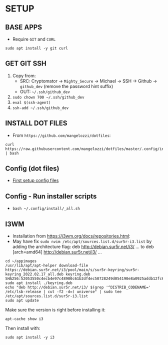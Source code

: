 # SETUP

## BASE APPS

- Require `GIT` and `CURL`

```
sudo apt install -y git curl
```

## GET GIT SSH

1. Copy from:
    - SRC: Cryptomator -> `Mighty_Secure` -> Michael -> SSH -> Github -> `github_dev` (remove the password hint suffix)
    - OUT: `~/.ssh/github_dev`
2. `sudo chown 700 ~/.ssh/github_dev`
3. `eval $(ssh-agent)`
4. `ssh-add ~/.ssh/github_dev`

## INSTALL DOT FILES

- From `https://github.com/mangelozzi/dotfiles`:

```
curl https://raw.githubusercontent.com/mangelozzi/dotfiles/master/.config/install/_install_config.sh | bash
```

## Config (dot files)

- [First setup config files](https://github.com/michael-angelozzi/.config)

## Config - Run installer scripts

- `bash ~/.config/install/_all.sh`

## I3WM

- Installation from <https://i3wm.org/docs/repositories.html>:
- May have fix `sudo nvim /etc/apt/sources.list.d/sur5r-i3.list` by adding the architecture flag:
    deb http://debian.sur5r.net/i3/ ...
    to
    deb [arch=amd64] http://debian.sur5r.net/i3/ ...

```
cd ~/appimages
/usr/lib/apt/apt-helper download-file https://debian.sur5r.net/i3/pool/main/s/sur5r-keyring/sur5r-keyring_2022.02.17_all.deb keyring.deb SHA256:52053550c4ecb4e97c48900c61b2df4ec50728249d054190e8a0925addb12fc6
sudo apt install ./keyring.deb
echo "deb http://debian.sur5r.net/i3/ $(grep '^DISTRIB_CODENAME=' /etc/lsb-release | cut -f2 -d=) universe" | sudo tee /etc/apt/sources.list.d/sur5r-i3.list
sudo apt update
```

Make sure the version is right before installing it:
```
apt-cache show i3
```

Then install with:
```
sudo apt install -y i3
```
